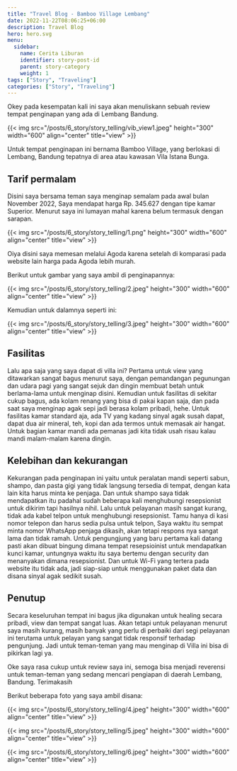 ```yaml
---
title: "Travel Blog - Bamboo Village Lembang"
date: 2022-11-22T08:06:25+06:00
description: Travel Blog
hero: hero.svg
menu:
  sidebar:
    name: Cerita Liburan 
    identifier: story-post-id
    parent: story-category
    weight: 1
tags: ["Story", "Traveling"]
categories: ["Story", "Traveling"]
---
```

Okey pada kesempatan kali ini saya akan menuliskann sebuah review tempat penginapan yang ada di Lembang Bandung.

{{< img src="/posts/6_story/story_telling/vib_view1.jpeg" height="300" width="600" align="center" title="view" >}}

Untuk tempat penginapan ini bernama Bamboo Village, yang berlokasi di Lembang, Bandung tepatnya di area atau kawasan Vila Istana Bunga.

## Tarif permalam
Disini saya bersama teman saya menginap semalam pada awal bulan November 2022, Saya mendapat harga Rp. 345.627 dengan tipe kamar Superior. Menurut saya ini lumayan mahal karena belum termasuk dengan sarapan.

{{< img src="/posts/6_story/story_telling/1.png" height="300" width="600" align="center" title="view" >}}

Oiya disini saya memesan melalui Agoda karena setelah di komparasi pada website lain harga pada Agoda lebih murah.

Berikut untuk gambar yang saya ambil di penginapannya:

{{< img src="/posts/6_story/story_telling/2.jpeg" height="300" width="600" align="center" title="view" >}}

Kemudian untuk dalamnya seperti ini:

{{< img src="/posts/6_story/story_telling/3.jpeg" height="300" width="600" align="center" title="view" >}}

## Fasilitas
Lalu apa saja yang saya dapat di villa ini?
Pertama untuk view yang ditawarkan sangat bagus menurut saya, dengan pemandangan pegunungan dan udara pagi yang sangat sejuk dan dingin membuat betah untuk berlama-lama untuk menginap disini.
Kemudian untuk fasilitas di sekitar cukup bagus, ada kolam renang yang bisa di pakai kapan saja, dan pada saat saya menginap agak sepi jadi berasa kolam pribadi, hehe.
Untuk fasilitas kamar standard aja, ada TV yang kadang sinyal agak susah dapat, dapat dua air mineral, teh, kopi dan ada termos untuk memasak air hangat.
Untuk bagian kamar mandi ada pemanas jadi kita tidak usah risau kalau mandi malam-malam karena dingin.

## Kelebihan dan kekurangan
Kekurangan pada penginapan ini yaitu untuk peralatan mandi seperti sabun, shampo, dan pasta gigi yang tidak langsung tersedia di tempat, dengan kata lain kita harus minta ke penjaga. Dan untuk shampo saya tidak mendapatkan itu padahal sudah beberapa kali menghubungi resepsionist untuk dikirim tapi hasilnya nihil.
Lalu untuk pelayanan masih sangat kurang, tidak ada kabel telpon untuk menghubungi resepsionist. Tamu hanya di kasi nomor telepon dan harus sedia pulsa untuk telpon, Saya waktu itu sempat minta nomor WhatsApp penjaga dikasih, akan tetapi respons nya sangat lama dan tidak ramah.
Untuk pengungjung yang baru pertama kali datang pasti akan dibuat bingung dimana tempat resepsioinist untuk mendapatkan kunci kamar, untungnya waktu itu saya bertemu dengan security dan menanyakan dimana resepsionist.
Dan untuk Wi-Fi yang tertera pada website itu tidak ada, jadi siap-siap untuk menggunakan paket data dan disana sinyal agak sedikit susah.

## Penutup
Secara keseluruhan tempat ini bagus jika digunakan untuk healing secara pribadi, view dan tempat sangat luas. Akan tetapi untuk pelayanan menurut saya masih kurang, masih banyak yang perlu di perbaiki dari segi pelayanan ini terutama untuk pelayan yang sangat tidak responsif terhadap pengunjung. Jadi untuk teman-teman yang mau menginap di Villa ini bisa di pikirkan lagi ya.

Oke saya rasa cukup untuk review saya ini, semoga bisa menjadi reverensi untuk teman-teman yang sedang mencari pengiapan di daerah Lembang, Bandung. Terimakasih

Berikut beberapa foto yang saya ambil disana:

{{< img src="/posts/6_story/story_telling/4.jpeg" height="300" width="600" align="center" title="view" >}}

{{< img src="/posts/6_story/story_telling/5.jpeg" height="300" width="600" align="center" title="view" >}}
 
{{< img src="/posts/6_story/story_telling/6.jpeg" height="300" width="600" align="center" title="view" >}}